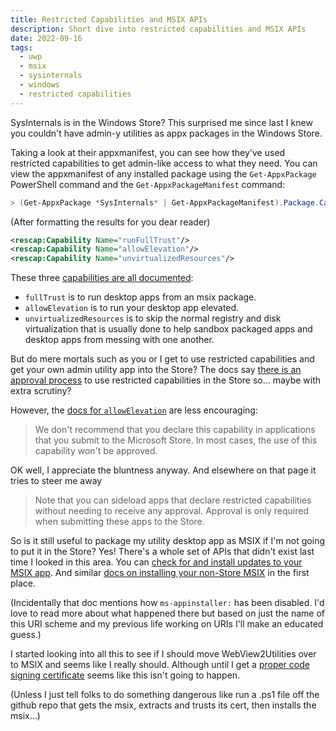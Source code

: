 ```yaml
---
title: Restricted Capabilities and MSIX APIs
description: Short dive into restricted capabilities and MSIX APIs
date: 2022-09-16
tags:
  - uwp
  - msix
  - sysinternals
  - windows
  - restricted capabilities
---
```

SysInternals is in the Windows Store? This surprised me since last I knew you couldn't have admin-y utilities as appx packages in the Windows Store.

Taking a look at their appxmanifest, you can see how they've used restricted capabilities to get admin-like access to what they need. You can view the appxmanifest of any installed package using the `Get-AppxPackage` PowerShell command and the `Get-AppxPackageManifest` command:

```powershell
> (Get-AppxPackage *SysInternals* | Get-AppxPackageManifest).Package.Capabilities.OuterXml
```

(After formatting the results for you dear reader)

```xml
<rescap:Capability Name="runFullTrust"/>
<rescap:Capability Name="allowElevation"/>
<rescap:Capability Name="unvirtualizedResources"/>
```

These three [capabilities are all documented](https://docs.microsoft.com/en-us/windows/uwp/packaging/app-capability-declarations#restricted-capabilities):

 * `fullTrust` is to run desktop apps from an msix package.
 * `allowElevation` is to run your desktop app elevated.
 * `unvirtualizedResources` is to skip the normal registry and disk virtualization that is usually done to help sandbox packaged apps and desktop apps from messing with one another.

But do mere mortals such as you or I get to use restricted capabilities and get your own admin utility app into the Store? The docs say [there is an approval process](https://docs.microsoft.com/en-us/windows/uwp/packaging/app-capability-declarations#restricted-capability-approval-process) to use restricted capabilities in the Store so... maybe with extra scrutiny?

However, the [docs for `allowElevation`](https://docs.microsoft.com/en-us/windows/uwp/packaging/app-capability-declarations) are less encouraging:

> We don't recommend that you declare this capability in applications that you submit to the Microsoft Store. In most cases, the use of this capability won't be approved.

OK well, I appreciate the bluntness anyway. And elsewhere on that page it tries to steer me away

> Note that you can sideload apps that declare restricted capabilities without needing to receive any approval. Approval is only required when submitting these apps to the Store.

So is it still useful to package my utility desktop app as MSIX if I'm not going to put it in the Store? Yes!  There's a whole set of APIs that didn't exist last time I looked in this area. You can [check for and install updates to your MSIX app](https://learn.microsoft.com/en-us/windows/msix/non-store-developer-updates). And similar [docs on installing your non-Store MSIX](https://learn.microsoft.com/en-us/windows/msix/app-installer/installing-windows10-apps-web) in the first place.

(Incidentally that doc mentions how `ms-appinstaller:` has been disabled. I'd love to read more about what happened there but based on just the name of this URI scheme and my previous life working on URIs I'll make an educated guess.)

I started looking into all this to see if I should move WebView2Utilities over to MSIX and seems like I really should. Although until I get a [proper code signing certificate](https://learn.microsoft.com/en-us/windows/msix/app-installer/installing-windows10-apps-web#signing-the-app-package) seems like this isn't going to happen.

(Unless I just tell folks to do something dangerous like run a .ps1 file off the github repo that gets the msix, extracts and trusts its cert, then installs the msix...)